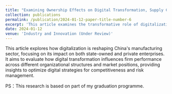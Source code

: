 ```yaml
---
title: "Examining Ownership Effects on Digital Transformation, Supply Chain Strategies, and Performance: Insights from the Chinese Manufacturing Sector"
collection: publications
permalink: /publication/2024-01-12-paper-title-number-6
excerpt: 'This article examines the transformative role of digitalization in China's manufacturing sector, exploring its effects on both state-owned and private enterprises.'
date: 2024-01-12
venue: 'Industry and Innovation (Under Review)'
---
```


This article explores how digitalization is reshaping China's manufacturing sector, focusing on its impact on both state-owned and private enterprises. It aims to evaluate how digital transformation influences firm performance across different organizational structures and market positions, providing insights to optimize digital strategies for competitiveness and risk management.

PS：This research is based on part of my graduation programme.

